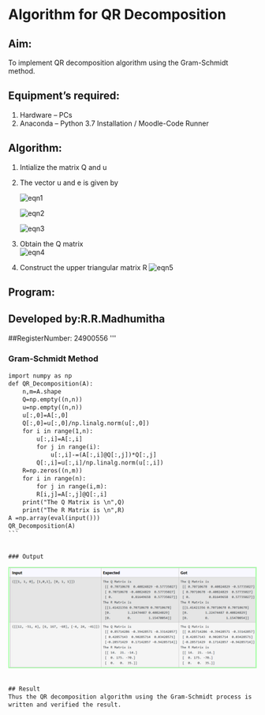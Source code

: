 # Algorithm for QR Decomposition
## Aim:
To implement QR decomposition algorithm using the Gram-Schmidt method.
## Equipment’s required:
1.	Hardware – PCs
2.	Anaconda – Python 3.7 Installation / Moodle-Code Runner
## Algorithm:
1.	Intialize the matrix Q and u
2.	The vector u and e is given by

    ![eqn1](./ex4.jpg)

    ![eqn2](./ex6.jpg)

    ![eqn3](./ex3.jpg)

3.	Obtain the Q matrix   
    ![eqn4](./ex1.jpg)
4.	Construct the upper triangular matrix R
    ![eqn5](./ex2.jpg)



## Program:
## Developed by:R.R.Madhumitha
##RegisterNumber: 24900556
'''


### Gram-Schmidt Method
    import numpy as np
    def QR_Decomposition(A):
        n,m=A.shape
        Q=np.empty((n,n))
        u=np.empty((n,n))
        u[:,0]=A[:,0]
        Q[:,0]=u[:,0]/np.linalg.norm(u[:,0])
        for i in range(1,n):
            u[:,i]=A[:,i]
            for j in range(i):
                u[:,i]-=(A[:,i]@Q[:,j])*Q[:,j]
            Q[:,i]=u[:,i]/np.linalg.norm(u[:,i])
        R=np.zeros((n,m))
        for i in range(n):
            for j in range(i,m):
            R[i,j]=A[:,j]@Q[:,i]
        print("The Q Matrix is \n",Q)
        print("The R Matrix is \n",R)
    A =np.array(eval(input()))
    QR_Decomposition(A)
    ```







```

### Output
```
![alt text](<Screenshot 2024-12-06 070108.png>)

```

## Result
Thus the QR decomposition algorithm using the Gram-Schmidt process is written and verified the result.